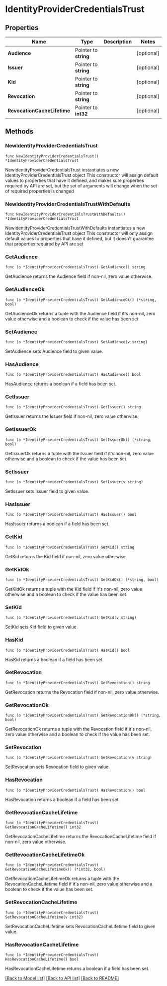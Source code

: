 # IdentityProviderCredentialsTrust

## Properties

Name | Type | Description | Notes
------------ | ------------- | ------------- | -------------
**Audience** | Pointer to **string** |  | [optional] 
**Issuer** | Pointer to **string** |  | [optional] 
**Kid** | Pointer to **string** |  | [optional] 
**Revocation** | Pointer to **string** |  | [optional] 
**RevocationCacheLifetime** | Pointer to **int32** |  | [optional] 

## Methods

### NewIdentityProviderCredentialsTrust

`func NewIdentityProviderCredentialsTrust() *IdentityProviderCredentialsTrust`

NewIdentityProviderCredentialsTrust instantiates a new IdentityProviderCredentialsTrust object
This constructor will assign default values to properties that have it defined,
and makes sure properties required by API are set, but the set of arguments
will change when the set of required properties is changed

### NewIdentityProviderCredentialsTrustWithDefaults

`func NewIdentityProviderCredentialsTrustWithDefaults() *IdentityProviderCredentialsTrust`

NewIdentityProviderCredentialsTrustWithDefaults instantiates a new IdentityProviderCredentialsTrust object
This constructor will only assign default values to properties that have it defined,
but it doesn't guarantee that properties required by API are set

### GetAudience

`func (o *IdentityProviderCredentialsTrust) GetAudience() string`

GetAudience returns the Audience field if non-nil, zero value otherwise.

### GetAudienceOk

`func (o *IdentityProviderCredentialsTrust) GetAudienceOk() (*string, bool)`

GetAudienceOk returns a tuple with the Audience field if it's non-nil, zero value otherwise
and a boolean to check if the value has been set.

### SetAudience

`func (o *IdentityProviderCredentialsTrust) SetAudience(v string)`

SetAudience sets Audience field to given value.

### HasAudience

`func (o *IdentityProviderCredentialsTrust) HasAudience() bool`

HasAudience returns a boolean if a field has been set.

### GetIssuer

`func (o *IdentityProviderCredentialsTrust) GetIssuer() string`

GetIssuer returns the Issuer field if non-nil, zero value otherwise.

### GetIssuerOk

`func (o *IdentityProviderCredentialsTrust) GetIssuerOk() (*string, bool)`

GetIssuerOk returns a tuple with the Issuer field if it's non-nil, zero value otherwise
and a boolean to check if the value has been set.

### SetIssuer

`func (o *IdentityProviderCredentialsTrust) SetIssuer(v string)`

SetIssuer sets Issuer field to given value.

### HasIssuer

`func (o *IdentityProviderCredentialsTrust) HasIssuer() bool`

HasIssuer returns a boolean if a field has been set.

### GetKid

`func (o *IdentityProviderCredentialsTrust) GetKid() string`

GetKid returns the Kid field if non-nil, zero value otherwise.

### GetKidOk

`func (o *IdentityProviderCredentialsTrust) GetKidOk() (*string, bool)`

GetKidOk returns a tuple with the Kid field if it's non-nil, zero value otherwise
and a boolean to check if the value has been set.

### SetKid

`func (o *IdentityProviderCredentialsTrust) SetKid(v string)`

SetKid sets Kid field to given value.

### HasKid

`func (o *IdentityProviderCredentialsTrust) HasKid() bool`

HasKid returns a boolean if a field has been set.

### GetRevocation

`func (o *IdentityProviderCredentialsTrust) GetRevocation() string`

GetRevocation returns the Revocation field if non-nil, zero value otherwise.

### GetRevocationOk

`func (o *IdentityProviderCredentialsTrust) GetRevocationOk() (*string, bool)`

GetRevocationOk returns a tuple with the Revocation field if it's non-nil, zero value otherwise
and a boolean to check if the value has been set.

### SetRevocation

`func (o *IdentityProviderCredentialsTrust) SetRevocation(v string)`

SetRevocation sets Revocation field to given value.

### HasRevocation

`func (o *IdentityProviderCredentialsTrust) HasRevocation() bool`

HasRevocation returns a boolean if a field has been set.

### GetRevocationCacheLifetime

`func (o *IdentityProviderCredentialsTrust) GetRevocationCacheLifetime() int32`

GetRevocationCacheLifetime returns the RevocationCacheLifetime field if non-nil, zero value otherwise.

### GetRevocationCacheLifetimeOk

`func (o *IdentityProviderCredentialsTrust) GetRevocationCacheLifetimeOk() (*int32, bool)`

GetRevocationCacheLifetimeOk returns a tuple with the RevocationCacheLifetime field if it's non-nil, zero value otherwise
and a boolean to check if the value has been set.

### SetRevocationCacheLifetime

`func (o *IdentityProviderCredentialsTrust) SetRevocationCacheLifetime(v int32)`

SetRevocationCacheLifetime sets RevocationCacheLifetime field to given value.

### HasRevocationCacheLifetime

`func (o *IdentityProviderCredentialsTrust) HasRevocationCacheLifetime() bool`

HasRevocationCacheLifetime returns a boolean if a field has been set.


[[Back to Model list]](../README.md#documentation-for-models) [[Back to API list]](../README.md#documentation-for-api-endpoints) [[Back to README]](../README.md)



